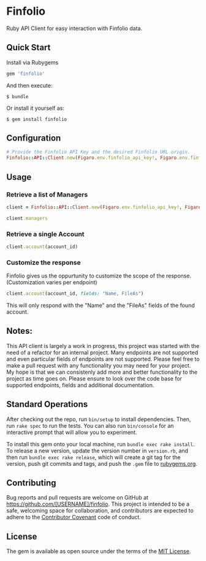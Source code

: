 # Finfolio

Ruby API Client for easy interaction with Finfolio data. 

## Quick Start

Install via Rubygems

```ruby
gem 'finfolio'
```

And then execute:

    $ bundle

Or install it yourself as:

    $ gem install finfolio

## Configuration

```ruby
# Provide the Finfolio API Key and the desired Finfolio URL origin.
Finfolio::API::Client.new(Figaro.env.finfolio_api_key!, Figaro.env.finfolio_url!)
```

## Usage

### Retrieve a list of Managers

```ruby
client = Finfolio::API::Client.new(Figaro.env.finfolio_api_key!, Figaro.env.finfolio_url!)

client.managers
```

### Retrieve a single Account

```ruby
client.account(account_id)
```

### Customize the response

Finfolio gives us the oppurtunity to customize the scope of the response. (Customization varies per endpoint)

```ruby
client.account(account_id, fields: "Name, FileAs")
```

This will only respond with the "Name" and the "FileAs" fields of the found account.

## Notes:

This API client is largely a work in progress, this project was started with the need of a refactor for an internal project. Many endpoints are not supported and even particular fields of endpoints are not supported. Please feel free to make a pull request with any functionality you may need for your project. My hope is that we can consistenly add more and better functionality to the project as time goes on. Please ensure to look over the code base for supported endpoints, fields and additional documentation.

## Standard Operations

After checking out the repo, run `bin/setup` to install dependencies. Then, run `rake spec` to run the tests. You can also run `bin/console` for an interactive prompt that will allow you to experiment.

To install this gem onto your local machine, run `bundle exec rake install`. To release a new version, update the version number in `version.rb`, and then run `bundle exec rake release`, which will create a git tag for the version, push git commits and tags, and push the `.gem` file to [rubygems.org](https://rubygems.org).

## Contributing

Bug reports and pull requests are welcome on GitHub at https://github.com/[USERNAME]/finfolio. This project is intended to be a safe, welcoming space for collaboration, and contributors are expected to adhere to the [Contributor Covenant](http://contributor-covenant.org) code of conduct.


## License

The gem is available as open source under the terms of the [MIT License](http://opensource.org/licenses/MIT).

